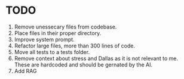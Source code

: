 # TODO

1. Remove unessecary files from codebase.
2. Place files in their proper directory.
3. Improve system prompt.
4. Refactor large files, more than 300 lines of code.
5. Move all tests to a tests folder.
6. Remove context about stress and Dallas as it is not relevant to me. These are hardcoded and should be gernated by the AI.
7. Add RAG